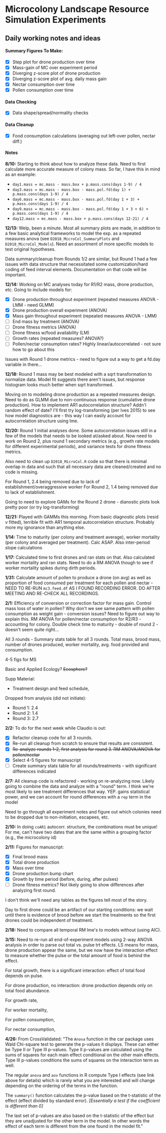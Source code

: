 # Microcolony Landscape Resource Simulation Experiments
## Daily working notes and ideas

#### Summary Figures To Make: 
- [x] Step plot for drone production over time
- [x] Mass-gain of MC over experiment period
- [x] Diverging z-score plot of drone production
- [x] Diverging z-score plot of avg. daily mass gain
- [x] Nectar consumption over time
- [x] Pollen consumption over time

#### Data Checking
- [x] Data shape/spread/normality checks 

#### Data Cleanup
- [x] Food consumption calculations (averaging out left-over pollen, nectar diff.)


#### Notes
**8/10:** Starting to think about how to analyze these data.  Need to first calculate more accurate measure of colony mass.  So far, I have this in mind as an example:

* `day1.mass = mc.mass - mass.box + p.mass.cons(days 1-9) / 4` 
* `day3.mass = mc.mass - mass.box - mass.pol.fd(day 1) + p.mass.cons(days 1-9) / 4`
* `day6.mass = mc.mass - mass.box - mass.pol.fd(day 1 + 3) + p.mass.cons(days 1-9) / 4`
* `day9.mass = mc.mass - mass.box - mass.pol.fd(day 1 + 3 + 6) + p.mass.cons(days 1-9) / 4`
* `day12.mass = mc.mass - mass.box + p.mass.cons(days 12-21) / 4`

**12/13:** Welp, been a minute.  Most all summary plots are made, in addition to a few basic analytical frameworks to model the exp. as a repeated measures anova (see `D2018_MicroCol_SummaryPlots` and `D2018_MicroCol_Models`).  Need an assortment of more specific models to test original hypotheses.  

Data summary/cleanup from Rounds 1/2 are similar, but Round 1 had a few issues with data structure that necessitated some customization/hard coding of feed interval elements.  Documentation on that code will be important.  

**12/14:** Working on MC analyses today for R1/R2 mass, drone production, etc.  Going to include models for:

- [x] Drone production throughout experiment (repeated measures ANOVA - LMM - need GLMM)
- [x] Drone production overall experiment (ANOVA) 
- [x] Mass gain throughout experiment (repeated measures ANOVA - LMM) 
- [ ] End mass by treatment (ANOVA)
- [ ] Drone fitness metrics (ANOVA)
- [ ] Drone fitness w/food availability (LM)
- [ ] Growth rates (repeated measures? ANOVA?) 
- [ ] Pollen/nectar consumption rates? Highly linear/autocorrelated - not sure how to go about this

Issues with Round 1 drone metrics - need to figure out a way to get a fd.day variable in there...

**12/18:** Round 1 mass may be best modeled with a sqrt transformation to normalize data.  Model fit suggests there aren't issues, but response histogram looks much better when sqrt transformed. 

Moving on to modeling drone production as a repeated measures design.  Need to do as GLMM due to non-continuous response (cumulative drone production).  How to implement AR1 autocorrelation structure? Addn'l random effect of date? I'll first try log-transforming (per Ives 2015) to see how model diagnostics are - this way I can easily account for autocorrelation structure using lme.  

**12/20:** Round 1 initial analyses done.  Some autocorrelation issues still in a few of the models that needs to be looked at/asked about.  Now need to work on Round 2, plus round 1 secondary metrics (e.g., growth rate models for different experimental periods), and variance tests for drone fitness metrics.  

Also need to clean up `D2018_MicroCol.R` code so that there is minimal overlap in data and such that all necessary data are cleaned/created and no code is missing.

For Round 1, 2.4 being removed due to lack of establishment/overaggressive worker
For Round 2, 1.4 being removed due to lack of establishment.

Going to need to explore GAMs for the Round 2 drone - dianostic plots look pretty poor (or try log-transforming)

**12/21:** Played with GAMMs this morning.  From basic diagnostic plots (resid v fitted), terrible fit with AR1 temporal autocorrelation structure.  Probably more my ignorance than anything else.  

**1/14:** Time to maturity (per colony and treatment average), worker mortality (per colony and averaged per treatment).  Calc ASAP. Also inter-period slope calculations

**1/17:** Calculated time to first drones and ran stats on that.  Also calculated worker mortality and ran stats. Need to do a RM ANOVA though to see if worker mortality spikes during dirth periods. 

**1/31:** Calculate amount of pollen to produce a drone (on avg) as well as proportion of food consumed per treatment for each pollen and nectar - NEED TO RE-RUN `mc3.feed.df` AS I FOUND RECORDING ERROR.  DO AFTER MEETING AND RE-CHECK ALL RECORDINGS.

**2/1:** Efficiency of conversion or correction factor for mass gain.  Control mass loss of water in pollen?  Why don't we see same pattern with pollen consumption as weight gain - conversion issues?  Need to figure out way to explain this.   RM ANOVA for pollen/nectar consumption for R2/R3 - accounting for colony.  Double check time to maturity - double of round 2 - doesn't seem quite right...

All 3 rounds - Summary stats table for all 3 rounds.  Total mass, brood mass, number of drones produced, worker mortality, avg. food provided and consumption.

4-5 figs for MS 

Basic and Applied Ecology? ~~Ecosphere?~~ 

Supp Material: 
- Treatment design and feed schedule, 

Dropped from analysis (did not initiate): 
- Round 1: 2.4
- Round 2: 1.4
- Round 3: 2.7

**2/2:** To do for the next week while Claudio is out:
- [x] Refactor cleanup code for all 3 rounds.  
- [x] Re-run all cleanup from scratch to ensure that results are consistent.  
- [x] ~~Re-analyze rounds 1-2, first analysis for round 3.  RM ANOVA/ANOVA for pollen/nectar~~ 
- [x] Select 4-5 figures for manuscript 
- [ ] Create summary stats table for all rounds/treatments - with significant differences indicated 

**2/7:** All cleanup code is refactored - working on re-analyzing now.  Likely going to combine the data and analyze with a "round" term.  I think we're most likely to see treatment differences that way.  YEP.  gains statistical power, and we can account for round differences with a `rep` term in the model

Need to go through all experiment notes and figure out which colonies need to be dropped due to non-initiation, escapees, etc.

**2/10:** In doing `coAR1` autocorr. structure, the combinations must be unique!  For me, can't have two dates that are the same within a grouping factor (e.g., the microcolony id) 

**2/11:** Figures for manuscript: 
- [x] Final brood mass
- [x] Total drone production 
- [x] Mass over time
- [x] Drone production bump chart
- [x] Growth by time period (before, during, after pulses) 
- [ ] Drone fitness metrics? Not likely going to show differences after analyzing first round.  

I don't think we'll need any tables as the figures tell most of the story. 

Day to first drone could be an artifact of our starting conditions: we wait until there is evidence of brood before we start the treatments so the first drones could be independent of treatment.

**2/18:** Need to compare all temporal RM lme's to models without (using AIC). 

**3/15:** Need to re-run all end-of-experiment models using 2-way ANOVA analysis in order to parse out total vs. pulse trt effects.  LS means for mass, drone production appear the same, but we now have the interaction effect to measure whether the pulse or the total amount of food is behind the effect. 

For total growth, there is a significant interaction: effect of total food depends on pulse.

For drone production, no interaction: drone production depends only on total food abundance.

For growth rate, 

For worker mortality,

For pollen consumption,

For nectar consumption, 

**4/26:** From CrossValidated: 
"The `Anova` function in the car package uses Wald Chi-square test to generate the p-values it displays. These can either be Type II or Type III p-values. Type II p-values are calculated using the sums of squares for each main effect conditional on the other main effects. Type III p-values conditions the sums of squares on the interaction term as well.

The regular `anova` and `aov` functions in R compute Type I effects (see link above for details) which is rarely what you are interested and will change depending on the ordering of the terms in the function.

The `summary()` function calculates the p-value based on the t-statistic of the effect (effect divided by standard error). _[Essentially a test if the coefficient is different than 0]_

The last set of p-values are also based on the t-statistic of the effect but they are unadjusted for the other term in the model. In other words the effect of each term is different from the one found in the model fit."